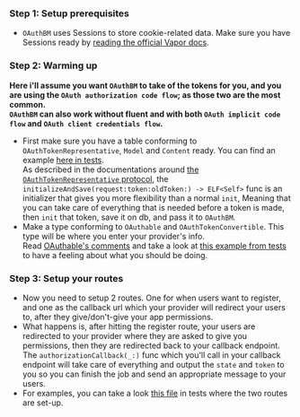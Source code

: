 ### Step 1: Setup prerequisites
* `OAuthBM` uses Sessions to store cookie-related data. Make sure you have Sessions ready by [reading the official Vapor docs](https://docs.vapor.codes/4.0/sessions/).

### Step 2: Warming up

**Here i'll assume you want `OAuthBM` to take of the tokens for you, and you are using the `OAuth authorization code flow`; as those two are the most common.**    
**`OAuthBM` can also work without fluent and with both `OAuth implicit code flow` and `OAuth client credentials flow`.**

* First make sure you have a table conforming to `OAuthTokenRepresentative`, `Model` and `Content` ready. You can find an example [here in tests](/Tests/OAuthBMTests/Preparation/OAuthToken%20Table.swift).   
As described in the documentations around [the `OAuthTokenRepresentative` protocol](/Sources/OAuthBM/OAuthTokenRepresentative.swift), the `initializeAndSave(request:token:oldToken:) -> ELF<Self>` func is an initializer that gives you more flexibility than a normal `init`,
Meaning that you can take care of everything that is needed before a token is made, then `init` that token, save it on db, and pass it to `OAuthBM`.     
* Make a type conforming to `OAuthable` and `OAuthTokenConvertible`. This type will be where you enter your provider's info.    
Read [OAuthable's comments](/Sources/OAuthBM/OAuthable.swift) and take a look at [this example from tests](/Tests/OAuthBMTests/Preparation/TestProvider.swift) to have a feeling about what you should be doing.

### Step 3: Setup your routes

- Now you need to setup 2 routes. One for when users want to register, and one as the callback url which your provider will redirect your users to, after they give/don't-give your app permissions.    
- What happens is, after hitting the register route, your users are redirected to your provider where they are asked to give you permissions, then they are redirected back to your callback endpoint.   
The `authorizationCallback(_:)` func which you'll call in your callback endpoint will take care of everything and output the `state` and `token` to you so you can finish the job and send an appropriate message to your users.   
- For examples, you can take a look [this file](/Tests/OAuthBMTests/OAuthBMTests.swift) in tests where the two routes are set-up.  
